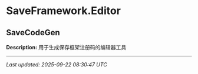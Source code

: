 # SaveFramework.Editor

## SaveCodeGen

**Description:** 用于生成保存框架注册码的编辑器工具

---

*Last updated: 2025-09-22 08:30:47 UTC*
